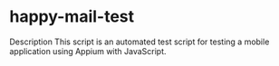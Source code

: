 # happy-mail-test

Description
This script is an automated test script for testing a mobile application using Appium with JavaScript.
